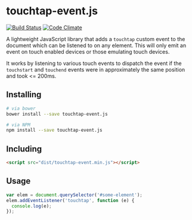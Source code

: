 # touchtap-event.js

[![Build Status](https://travis-ci.org/Tyriar/touchtap-event.js.svg?branch=master)](https://travis-ci.org/Tyriar/touchtap-event.js)
[![Code Climate](https://codeclimate.com/github/Tyriar/touchtap-event.js.png)](https://codeclimate.com/github/Tyriar/touchtap-event.js)

A lightweight JavaScript library that adds a `touchtap` custom event to the document which can be listened to on any element. This will only emit an event on touch enabled devices or those emulating touch devices.

It works by listening to various touch events to dispatch the event if the `touchstart` and `touchend` events were in approximately the same position and took <= 200ms.

## Installing

```bash
# via bower
bower install --save touchtap-event.js

# via NPM
npm install --save touchtap-event.js
```

## Including

```html
<script src="dist/touchtap-event.min.js"></script>
```

## Usage

```javascript
var elem = document.querySelector('#some-element');
elem.addEventListener('touchtap', function (e) {
  console.log(e);
});
```

